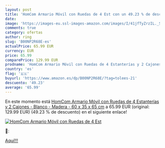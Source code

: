 ```yaml
---
layout: post
title: 'HomCom Armario Móvil con Ruedas de 4 Est con un 49.23 % de descuento'
date: 
image: 'https://images-eu.ssl-images-amazon.com/images/I/41jfTyZrzIL._SL200_.jpg'
comments: true
category: ofertas
author: ring
slug: 'B00NP2R68E-es'
actualPrice: 65.99 EUR
currency: EUR
price: 65.99
comparePrice: 129.99 EUR
prodname: 'HomCom Armario Móvil con Ruedas de 4 Estanterías y 2 Cajones - Blanco - Madera - 60 x 35 x 65 cm'
country: 'es'
flag: '🇪🇸'
buyurl: 'https://www.amazon.es/dp/B00NP2R68E/?tag=tolees-21'
descuento: '49.23'
average: '65.99'
---
```


En este momento está [HomCom Armario Móvil con Ruedas de 4 Estanterías y 2 Cajones - Blanco - Madera - 60 x 35 x 65 cm](https://www.amazon.es/dp/B00NP2R68E/?tag=tolees-21) a 65.99 EUR (original: 129.99 EUR) (49.23 %  de descuento) en el siguiente enlace!

[![HomCom Armario Móvil con Ruedas de 4 Est](https://images-eu.ssl-images-amazon.com/images/I/41jfTyZrzIL._SL200_.jpg)](https://www.amazon.es/dp/B00NP2R68E/?tag=tolees-21)

🔎:


[Aquí!!!](https://www.amazon.es/dp/B00NP2R68E/?tag=tolees-21)
